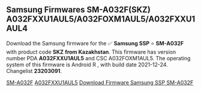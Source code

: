 <h2>Samsung Firmwares SM-A032F(SKZ) A032FXXU1AUL5/A032FOXM1AUL5/A032FXXU1AUL4</h2>
Download the Samsung firmware for the ✅ <strong>Samsung SSP </strong> ⭐ <strong>SM-A032F</strong> with product code <strong>SKZ</strong> <strong> from Kazakhstan</strong>. This firmware has version number PDA <strong>A032FXXU1AUL5</strong> and CSC A032FOXM1AUL5. The operating system of this firmware is Android R , with build date 2021-12-24. Changelist <strong>23203091</strong>.

[SM-A032F](https://samfirm.shop/samsung/model/SM-A032F)
[A032FXXU1AUL5](https://samfirm.shop/samsung/pda/A032FXXU1AUL5)
[Download Firmware Samsung SSP SM-A032F](https://samfirm.shop/samsung/firmware/485014)
